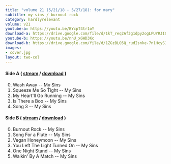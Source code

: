 ```yaml
---
title: "volume 21 (5/21/18 - 5/27/18): for mary"
subtitle: my sins / burnout rock
category: hardlyrelevant
volume: v21
youtube-a: https://youtu.be/BYcpT4tr1oY
download-a: https://drive.google.com/file/d/1kT_req2Af3g1dpy2ogLPUYRJIO5kICKD/view?usp=drivesdk
youtube-b: https://youtu.be/nnU_xGWD3Kc
download-b: https://drive.google.com/file/d/1ZGzBLO5Q_rudIsnke-7n1HcyS1hJ06xB/view?usp=drivesdk
images:
- cover.jpg
layout: two-col
---
```

#### Side A ( <a target="_blank" href="{{ page.youtube-a }}">stream</a> / <a target="_blank" href="{{ page.download-a }}">download</a> ) ####
0. Wash Away -- My Sins
1. Squeeze Me So Tight -- My Sins
2. My Heart'll Go Running -- My Sins
3. Is There a Boo -- My Sins
4. Song 3 -- My Sins

#### Side B ( <a target="_blank" href="{{ page.youtube-b }}">stream</a> / <a target="_blank" href="{{ page.download-b }}">download</a> ) ####
0. Burnout Rock -- My Sins
1. Song For a Flute -- My Sins
2. Vegan Honeymoon -- My Sins
3. You Left The Light Turned On -- My Sins
4. One Night Stand -- My Sins
5. Walkin' By A Match -- My Sins
